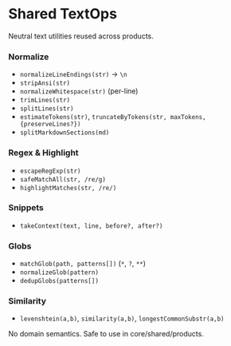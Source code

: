 # Shared TextOps

Neutral text utilities reused across products.

### Normalize
- `normalizeLineEndings(str)` → `\n`
- `stripAnsi(str)`
- `normalizeWhitespace(str)` (per-line)
- `trimLines(str)`
- `splitLines(str)`
- `estimateTokens(str)`, `truncateByTokens(str, maxTokens, {preserveLines?})`
- `splitMarkdownSections(md)`

### Regex & Highlight
- `escapeRegExp(str)`
- `safeMatchAll(str, /re/g)`
- `highlightMatches(str, /re/)`

### Snippets
- `takeContext(text, line, before?, after?)`

### Globs
- `matchGlob(path, patterns[])` (`*`, `?`, `**`)
- `normalizeGlob(pattern)`
- `dedupGlobs(patterns[])`

### Similarity
- `levenshtein(a,b)`, `similarity(a,b)`, `longestCommonSubstr(a,b)`

No domain semantics. Safe to use in core/shared/products.